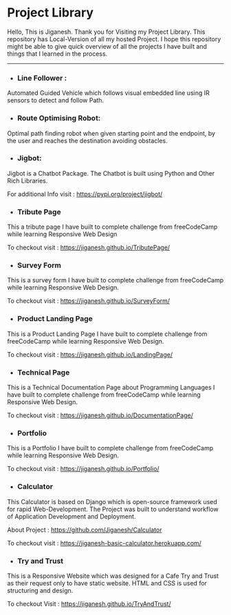# Project Library

Hello, This is Jiganesh. Thank you for Visiting my Project Library. This repository has Local-Version of all my hosted Project. I hope this repository might be able to give quick overview of all the projects I have built and things that I learned in the process.

<hr>

- ### Line Follower :
Automated Guided Vehicle which follows visual embedded line using IR sensors to detect and follow Path.

- ### Route Optimising Robot:
Optimal path finding robot when given starting point and the endpoint, by the user and reaches the destination avoiding obstacles.

- ### Jigbot:
Jigbot is a Chatbot Package. The Chatbot is built using Python and Other Rich Libraries.

For additional Info visit : https://pypi.org/project/jigbot/

- ### Tribute Page
This a tribute page I have built to complete challenge from freeCodeCamp while learning Responsive Web Design 

To checkout visit : https://jiganesh.github.io/TributePage/

- ### Survey Form
This is a survey form I have built to complete challenge from freeCodeCamp while learning Responsive Web Design.

To checkout visit : https://jiganesh.github.io/SurveyForm/

- ### Product Landing Page
This is a Product Landing Page I have built to complete challenge from freeCodeCamp while learning Responsive Web Design.

To checkout visit : https://jiganesh.github.io/LandingPage/

- ### Technical Page
This is a Technical Documentation Page about Programming Languages I have built to complete challenge from freeCodeCamp while learning Responsive Web Design.

To checkout visit : https://jiganesh.github.io/DocumentationPage/

- ### Portfolio 
This is a Portfolio I have built to complete challenge from freeCodeCamp while learning Responsive Web Design.

To checkout visit : https://jiganesh.github.io/Portfolio/

- ### Calculator
This Calculator is based on Django which is open-source framework used for rapid Web-Development. The Project was built to understand workflow of Application Development and Deployment.

About Project : https://github.com/Jiganesh/Calculator

To checkout visit : https://jiganesh-basic-calculator.herokuapp.com/

- ### Try and Trust
This is a Responsive Website which was designed for a Cafe Try and Trust as their request only to have static website. HTML and CSS is used for structuring and design.

To checkout Visit : https://jiganesh.github.io/TryAndTrust/